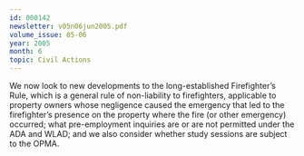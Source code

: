 ```yaml
---
id: 000142
newsletter: v05n06jun2005.pdf
volume_issue: 05-06
year: 2005
month: 6
topic: Civil Actions
---
```


We now look to new developments to the long-established Firefighter’s Rule, which is a general rule of non-liability to firefighters, applicable to property owners whose negligence caused the emergency that led to the firefighter’s presence on the property where the fire (or other emergency) occurred; what pre-employment inquiries are or are not permitted under the ADA and WLAD; and we also consider whether study sessions are subject to the OPMA.
